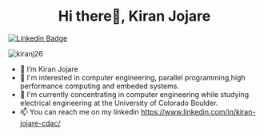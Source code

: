 <h1 align="center">Hi there👋, Kiran Jojare</h1>

[![Linkedin Badge](https://img.shields.io/badge/Kiran-Jojare-blue?style=flat-square&logo=linkedin)](https://www.linkedin.com/in/kiran-jojare-embedded/)

<p align="left"> <img src="https://komarev.com/ghpvc/?username=kiranj26&label=Profile%20views&color=0e75b6&style=flat" alt="kiranj26" /> </p>

- 👋 I’m Kiran Jojare
- 👀 I'm interested in computer engineering, parallel programming,high performance computing and embeded systems.
- 🌱 I'm currently concentrating in computer engineering while studying electrical engineering at the University of Colorado Boulder.
- 📫 You can reach me on my linkedin https://www.linkedin.com/in/kiran-jojare-cdac/

<!---
kiranj26/kiranj26 is a ✨ special ✨ repository because its `README.md` (this file) appears on your GitHub profile.
You can click the Preview link to take a look at your changes.
--->
